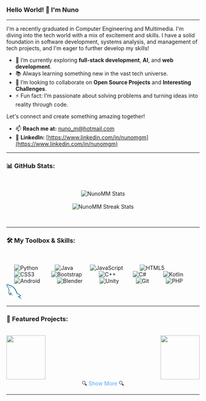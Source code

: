 ### Hello World! 👋 I'm Nuno
---

I'm a recently graduated in Computer Engineering and Multimedia. I'm diving into the tech world with a mix of excitement and skills. I have a solid foundation in software development, systems analysis, and management of tech projects, and I'm eager to further develop my skills!

- 🌱 I’m currently exploring **full-stack development**, **AI**, and **web development**.
- 📚 Always learning something new in the vast tech universe.
- 👯 I’m looking to collaborate on **Open Source Projects** and **Interesting Challenges**.
- ⚡ Fun fact: I’m passionate about solving problems and turning ideas into reality through code.

Let's connect and create something amazing together!
- 📫 **Reach me at:** [nuno_m@hotmail.com](mailto:nuno_m@hotmail.com)
- 💼 **LinkedIn:** [https://www.linkedin.com/in/nunomgm](https://www.linkedin.com/in/nunomgm)
---

### 📊 GitHub Stats:

<br>
<p align="center">
  <img src="https://github-readme-stats.vercel.app/api?username=NunoMM&show_icons=true&theme=dark&title_color=79ff97&icon_color=79ff97" alt="NunoMM Stats" width="50%"/>
  <br/><br/>
  <img src="https://github-readme-streak-stats.herokuapp.com/?user=NunoMM&theme=dark&title_color=79ff97&currStreakNum=ff6d00&sideLabels=039be5&ring=ffc107" alt="NunoMM Streak Stats" width="50%"/>
</p>
<br>

---

### 🛠️ My Toolbox & Skills:

<br>
<p align="left">
  <img src="https://img.icons8.com/color/48/000000/python--v1.png" alt="Python" width="45" height="45" style="margin: 0 20px;" />
  <img src="https://img.icons8.com/color/48/000000/java-coffee-cup-logo--v1.png" alt="Java" width="45" height="45" style="margin: 0 20px;" />
  <img src="https://img.icons8.com/color/48/000000/javascript--v1.png" alt="JavaScript" width="45" height="45" style="margin: 0 20px;" />
  <img src="https://img.icons8.com/color/48/000000/html-5--v1.png" alt="HTML5" width="45" height="45" style="margin: 0 20px;" />
  <img src="https://img.icons8.com/color/48/000000/css3.png" alt="CSS3" width="45" height="45" style="margin: 0 20px;" />
  <img src="https://img.icons8.com/color/48/000000/bootstrap.png" alt="Bootstrap" width="45" height="45" style="margin: 0 20px;" />
  <img src="https://img.icons8.com/color/48/000000/c-plus-plus-logo.png" alt="C++" width="45" height="45" style="margin: 0 20px;" />
  <img src="https://img.icons8.com/color/48/000000/c-sharp-logo.png" alt="C#" width="45" height="45" style="margin: 0 20px;" />
  <img src="https://img.icons8.com/color/48/000000/kotlin.png" alt="Kotlin" width="45" height="45" style="margin: 0 20px;" />
  <img src="https://img.icons8.com/color/48/000000/android-os.png" alt="Android" width="45" height="45" style="margin: 0 20px;" />
  <img src="https://img.icons8.com/color/48/000000/blender-3d.png" alt="Blender" width="45" height="45" style="margin: 0 20px;" />
  <img src="https://img.icons8.com/color/48/000000/unity.png" alt="Unity" width="45" height="45" style="margin: 0 20px;" />
  <img src="https://img.icons8.com/color/48/000000/git.png" alt="Git" width="45" height="45" style="margin: 0 20px;" />
  <img src="https://img.icons8.com/color/48/000000/php.png" alt="PHP" width="45" height="45" style="margin: 0 20px;" />
  <img src="https://raw.githubusercontent.com/devicons/devicon/master/icons/mysql/mysql-original.svg" alt="mysql" width="40" height="40"/>
</p>

---

### 🚀 Featured Projects:

<br>
<div width="100%" align="center">
  <a align="left" href="https://github.com/NunoMM/Repository1" title="Repository1"><img align="left" width="45%" height="115" src="https://github-readme-stats.vercel.app/api/pin/?username=NunoMM&repo=Algorithms&theme=react&border_color=61dafb&border_radius=10"></a>
  <a align="right" href="https://github.com/NunoMM/Repository2" title="Repository2"><img align="right" width="45%" height="115" src="https://github-readme-stats.vercel.app/api/pin/?username=NunoMM&repo=DataStructures&theme=react&border_color=61dafb&border_radius=10"></a>
</div>
<br/><br/><br/><br/><br/><br/>

<p align="center">
  🔍 <a href="https://github.com/NunoMM?tab=repositories" style="text-decoration: none; color: #58A6FF;">Show More</a> 🔍
</p>

---

